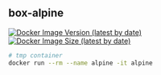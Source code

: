 ## box-alpine

[![Docker Image Version (latest by date)][image-version]][repo-url]
[![Docker Image Size (latest by date)][image-size]][repo-url]

[image-version]: https://img.shields.io/docker/v/hckops/box-alpine?sort=date&style=for-the-badge
[image-size]: https://img.shields.io/docker/image-size/hckops/box-alpine?color=orange&sort=date&style=for-the-badge
[repo-url]: https://hub.docker.com/r/hckops/box-alpine

```bash
# tmp container
docker run --rm --name alpine -it alpine
```
